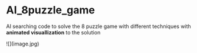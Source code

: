 # AI_8puzzle_game
AI searching code to solve the 8 puzzle game with different techniques with **animated visuallization** to the solution

<div align=”center”> ![](image.jpg) </div>

